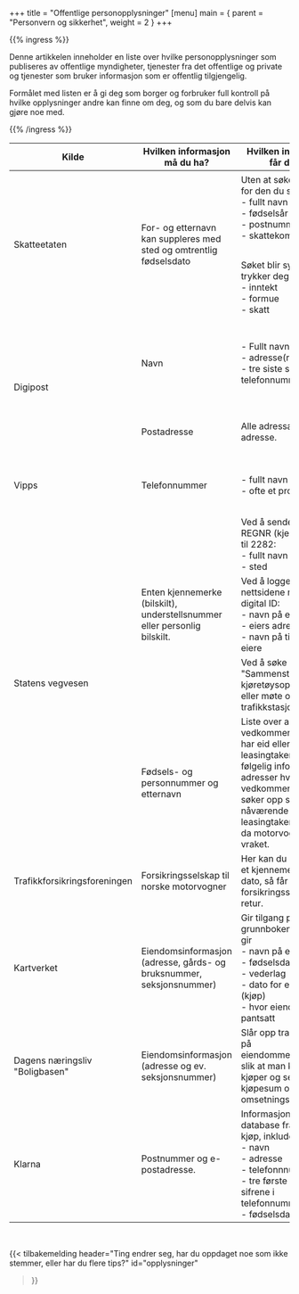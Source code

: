 +++
title = "Offentlige personopplysninger"
[menu]
main = { parent = "Personvern og sikkerhet", weight = 2 }
+++

<!-- markdownlint-disable MD033 MD013 -->

{{% ingress %}}

Denne artikkelen inneholder en liste over hvilke personopplysninger som publiseres av
offentlige myndigheter, tjenester fra det offentlige
og private og tjenester som bruker informasjon som er offentlig tilgjengelig.

Formålet med listen er å gi deg som borger og forbruker full kontroll på hvilke opplysninger
andre kan finne om deg, og som du bare delvis kan gjøre noe med.

{{% /ingress %}}

<table class="table table-bordered">
<thead>
  <tr>
    <th scope="col">Kilde</th>
    <th scope="col">Hvilken informasjon må du ha?</th>
    <th scope="col">Hvilken informasjon får du ut?</th>
    <th scope="col">Kommentar</th>
  </tr>
</thead>
<tbody>
  <tr>
    <td rowspan="2">Skatteetaten</td>
    <td rowspan="2">For- og etternavn<br>kan suppleres med sted og omtrentlig fødselsdato</td>
    <td>Uten at søket er synlig for den du søker på:<br>- fullt navn<br>- fødselsår<br>- postnummer/-sted<br>- skattekommune<br><br></td>
    <td rowspan="2">Ikke mulig å søke på personer som ikke lengre skatter til Norge, har hemmelig adresse, personer som har avgått med døden, personer uten fast bopel, mv.</td>
  </tr>
  <tr>
    <td>Søket blir synlig om du trykker deg videre:<br>- inntekt<br>- formue<br>- skatt</td>
  </tr>
  <tr>
    <td rowspan="2">Digipost</td>
    <td>Navn</td>
    <td>- Fullt navn<br>- adresse(r)<br>- tre siste siffer i telefonnummer</td>
    <td rowspan="2">Mange har dette på uten å vite det, kan skrus av ved å gå inn på Digiposts innstillinger og skru av "Synlighet ved søk" under "Personlige innstillinger".</td>
  </tr>
  <tr>
    <td>Postadresse</td>
    <td>Alle adressater på en adresse.</td>
  </tr>
  <tr>
    <td>Vipps</td>
    <td>Telefonnummer</td>
    <td>- fullt navn<br>- ofte et profilbilde</td>
    <td>Kan ikke fjernes med mindre Vipps-avtalen sies opp.</td>
  </tr>
  <tr>
    <td rowspan="4">Statens vegvesen</td>
    <td rowspan="3">Enten kjennemerke (bilskilt), understellsnummer eller personlig bilskilt.</td>
    <td>Ved å sende sms REGNR (kjennemerke) til 2282:<br>- fullt navn<br>- sted</td>
    <td rowspan="4">Å eie motorvogner er et offentlig ærend i Norge.</td>
  </tr>
  <tr>
    <td>Ved å logge inn på nettsidene med en digital ID:<br>- navn på eier<br>- eiers adresse<br>- navn på tidligere eiere</td>
  </tr>
  <tr>
    <td>Ved å søke om "Sammenstilling av kjøretøysopplysninger" eller møte opp på en trafikkstasjon.</td>
  </tr>
  <tr>
    <td>Fødsels- og personnummer og etternavn</td>
    <td>Liste over alle biler som vedkommende eier, har eid eller er leasingtaker på, og følgelig informasjon om adresser hvis det er vedkommende du søker opp som er nåværende eier eller leasingtaker, eller eier da motorvognen ble vraket.</td>
  </tr>
  <tr>
    <td>Trafikkforsikringsforeningen</td>
    <td>Forsikringsselskap til norske motorvogner</td>
    <td>Her kan du skrive inn et kjennemerke og dato, så får man forsikringsselskap i retur.</td>
    <td></td>
  </tr>

  <tr>
    <td>Kartverket</td>
    <td>Eiendomsinformasjon (adresse, gårds- og bruksnummer, seksjonsnummer)</td>
    <td>Gir tilgang på grunnboken som igjen gir<br>- navn på eier<br>- fødselsdato<br>- vederlag<br>- dato for eiendomsrett (kjøp)<br>- hvor eiendommen er pantsatt</td>
    <td>Å eie eiendom er et offentlig ærend i Norge.</td>
  </tr>
  <tr>
    <td>Dagens næringsliv "Boligbasen"</td>
    <td>Eiendomsinformasjon (adresse og ev. seksjonsnummer)</td>
    <td>Slår opp transaksjoner på eiendommer/seksjoner, slik at man kan se kjøper og selger, kjøpesum og omsetningstype.</td>
    <td></td>
  </tr>
  <tr>
    <td>Klarna</td>
    <td>Postnummer og e-postadresse.</td>
    <td>Informasjon fra Klarnas database fra tidligere kjøp, inkludert<br>- navn<br>- adresse<br>- telefonnnummer<br>- tre første og tre siste sifrene i telefonnummer<br>- fødselsdato</td>
    <td>Du må bruke kasseløsningen til en hvilken som helst nettbutikk som bruker Klarna. Eksempel: Barnas hus.</td>
  </tr>
</tbody>
</table>

<br>

{{< tilbakemelding
header="Ting endrer seg, har du oppdaget noe som ikke stemmer, eller har du flere tips?"
id="opplysninger"
>}}
